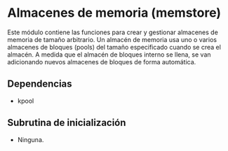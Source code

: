 # Almacenes de memoria (memstore)

Este módulo contiene las funciones para crear y gestionar almacenes de
memoria de tamaño arbitrario. Un almacén de memoria usa uno o varios
almacenes de bloques (pools) del tamaño especificado cuando se crea el
almacén. A medida que el almacén de bloques interno se llena, se van
adicionando nuevos almacenes de bloques de forma automática.

## Dependencias
- kpool

## Subrutina de inicialización
- Ninguna.

